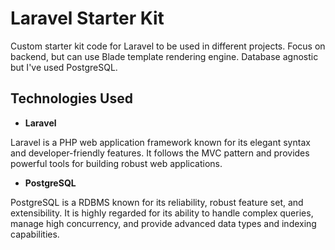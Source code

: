 # <a name="no-link"></a>Laravel Starter Kit

Custom starter kit code for Laravel to be used in different projects. Focus on backend, but can use Blade template rendering engine. Database agnostic but I've used PostgreSQL.

## <a name="no-link"></a>Technologies Used

- **Laravel**

Laravel is a PHP web application framework known for its elegant syntax and developer-friendly features. It follows the MVC pattern and provides powerful tools for building robust web applications.

- **PostgreSQL**

PostgreSQL is a RDBMS known for its reliability, robust feature set, and extensibility. It is highly regarded for its ability to handle complex queries, manage high concurrency, and provide advanced data types and indexing capabilities. 
